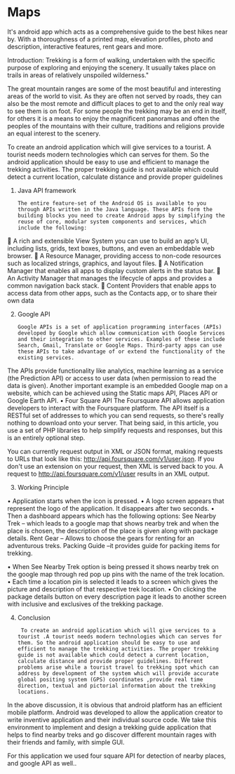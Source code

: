 # Maps
It's android app which acts as a comprehensive guide to the best hikes near by. With a thoroughness of a printed map, elevation profiles, photo and description, interactive features, rent gears and more.

Introduction:
Trekking is a form of walking, undertaken with the specific purpose of exploring and enjoying the scenery. It usually takes place on trails in areas of relatively unspoiled wilderness."

The great mountain ranges are some of the most beautiful and interesting areas of the world to visit. As they are often not served by roads, they can also be the most remote and difficult places to get to and the only real way to see them is on foot. For some people the trekking may be an end in itself, for others it is a means to enjoy the magnificent panoramas and often the peoples of the mountains with their culture, traditions and religions provide an equal interest to the scenery.

To create an android application which will give services to a tourist. A tourist needs modern technologies which can serves for them. So the android application should be easy to use and efficient to manage the trekking activities. The proper trekking guide is not available which could detect a current location, calculate distance and provide proper guidelines

1.	Java API framework

        The entire feature-set of the Android OS is available to you through APIs written in the Java language. These APIs form the building blocks you need to create Android apps by simplifying the reuse of core, modular system components and services, which include the following: 
	A rich and extensible View System you can use to build an app’s UI, including lists, grids, text boxes, buttons, and even an embeddable web browser.
	A Resource Manager, providing access to non-code resources such as localized strings, graphics, and layout files.
	A Notification Manager that enables all apps to display custom alerts in the status bar.
	An Activity Manager that manages the lifecycle of apps and provides a common navigation back stack.
	Content Providers that enable apps to access data from other apps, such as the Contacts app, or to share their own data


2.	Google API

        Google APIs is a set of application programming interfaces (APIs) developed by Google which allow communication with Google Services and their integration to other services. Examples of these include Search, Gmail, Translate or Google Maps. Third-party apps can use these APIs to take advantage of or extend the functionality of the existing services.
The APIs provide functionality like analytics, machine learning as a service (the Prediction API) or access to user data (when permission to read the data is given). Another important example is an embedded Google map on a website, which can be achieved using the Static maps API, Places API or Google Earth API.
•	Four Square API
The Foursquare API allows application developers to interact with the Foursquare platform. The API itself is a RESTful set of addresses to which you can send requests, so there's really nothing to download onto your server. That being said, in this article, you use a set of PHP libraries to help simplify requests and responses, but this is an entirely optional step.

You can currently request output in XML or JSON format, making requests to URLs that look like this: http://api.foursquare.com/v1/user.json. If you don't use an extension on your request, then XML is served back to you. A request to http://api.foursquare.com/v1/user results in an XML output.

3. Working Principle

•	Application starts when the icon is pressed.
•	A logo screen appears that represent the logo of the application. It disappears after two seconds.
•	Then a dashboard appears which has the following options:
        See Nearby Trek – which leads to a google map that shows nearby trek and when the place is chosen, the description of the place is given along with package details.
        Rent Gear – Allows to choose the gears for renting for an adventurous treks.
        Packing Guide –it provides guide for packing items for trekking.

•	When See Nearby Trek option is being pressed it shows nearby trek on the google map through red pop up pins with the name of the trek location.
•	Each time a location pin is selected it leads to a screen which gives the picture and description of that respective trek location.
•	On clicking the package details button on every description page it leads to another screen with inclusive and exclusives of the trekking package.

4. Conclusion

        To create an android application which will give services to a tourist .A tourist needs modern technologies which can serves for them. So the android application should be easy to use and efficient to manage the trekking activities. The proper trekking guide is not available which could detect a current location, calculate distance and provide proper guidelines. Different problems arise while a tourist travel to trekking spot which can address by development of the system which will provide accurate global positing system (GPS) coordinates ,provide real time direction, textual and pictorial information about the trekking locations.
        
In the above discussion, it is obvious that android platform has an efficient mobile platform. Android was developed to allow the application creator to write inventive application and their individual source code. We take this environment to implement and design a trekking guide application that helps to find nearby treks and go discover different mountain rages with their friends and family, with simple GUI.

For this application we used four square API for detection of nearby places, and google API as well..

